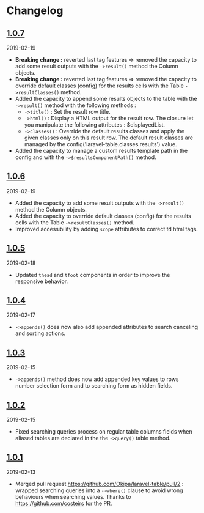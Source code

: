 # Changelog

## [1.0.7](https://github.com/Okipa/laravel-table/releases/tag/1.0.7)
2019-02-19
- **Breaking change :** reverted last tag features => removed the capacity to add some result outputs with the `->result()` method the Column objects.
- **Breaking change :** reverted last tag features => removed the capacity to override default classes (config) for the results cells with the Table `->resultClasses()` method.
- Added the capacity to append some results objects to the table with the `->result()` method with the following methods :
  - `->title()` : Set the result row title.
  - `->html()` : Display a HTML output for the result row. The closure let you manipulate the following attributes : $displayedList.
  - `->classes()` : Override the default results classes and apply the given classes only on this result row. The default result classes are managed by the config('laravel-table.classes.results') value.
- Added the capacity to manage a custom results template path in the config and with the `->$resultsComponentPath()` method.

## [1.0.6](https://github.com/Okipa/laravel-table/releases/tag/1.0.6)
2019-02-19
- Added the capacity to add some result outputs with the `->result()` method the Column objects.
- Added the capacity to override default classes (config) for the results cells with the Table `->resultClasses()` method.
- Improved accessibility by adding `scope` attributes to correct td html tags.

## [1.0.5](https://github.com/Okipa/laravel-table/releases/tag/1.0.5)
2019-02-18
- Updated `thead` and `tfoot` components in order to improve the responsive behavior.

## [1.0.4](https://github.com/Okipa/laravel-table/releases/tag/1.0.4)
2019-02-17
- `->appends()` does now also add appended attributes to search canceling and sorting actions.

## [1.0.3](https://github.com/Okipa/laravel-table/releases/tag/1.0.3)
2019-02-15
- `->appends()` method does now add appended key values to rows number selection form and to searching form as hidden fields.

## [1.0.2](https://github.com/Okipa/laravel-table/releases/tag/1.0.2)
2019-02-15
- Fixed searching queries process on regular table columns fields when aliased tables are declared in the the `->query()` table method.

## [1.0.1](https://github.com/Okipa/laravel-table/releases/tag/1.0.1)
2019-02-13
- Merged pull request https://github.com/Okipa/laravel-table/pull/2 : wrapped searching queries into a `->where()` clause to avoid wrong behaviours when searching values. Thanks to https://github.com/costeirs for the PR.

